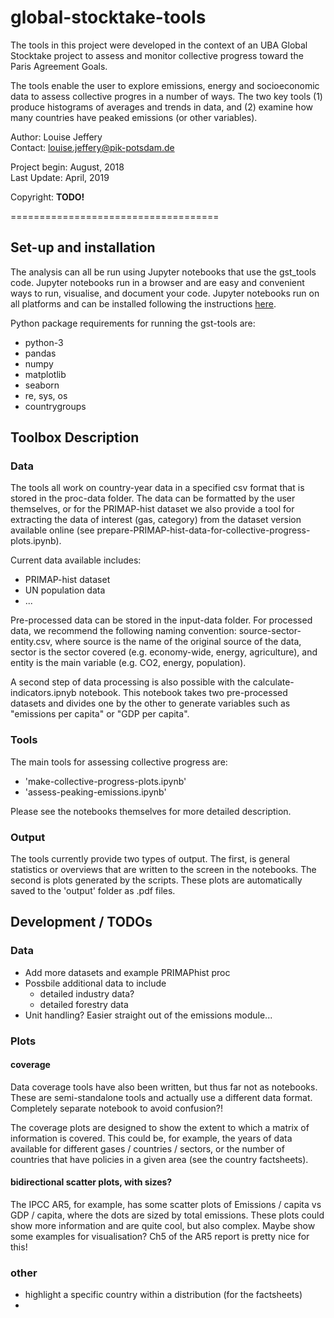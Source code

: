 # global-stocktake-tools

The tools in this project were developed in the context of an UBA Global Stocktake project to assess and monitor collective progress toward the Paris Agreement Goals. 

The tools enable the user to explore emissions, energy and socioeconomic data to assess collective progres in a number of ways. The two key tools (1) produce histograms of averages and trends in data, and (2) examine how many countries have peaked emissions (or other variables). 


Author: Louise Jeffery  
Contact: louise.jeffery@pik-potsdam.de

Project begin: August, 2018  
Last Update: April, 2019

Copyright: **TODO!**

====================================

## Set-up and installation

The analysis can all be run using Jupyter notebooks that use the gst_tools code. Jupyter notebooks run in a browser and are easy and convenient ways to run, visualise, and document your code. Jupyter notebooks run on all platforms and can be installed following the instructions [here](https://jupyter.org/install). 

Python package requirements for running the gst-tools are:

* python-3
* pandas
* numpy
* matplotlib
* seaborn
* re, sys, os
* countrygroups



## Toolbox Description

### Data

The tools all work on country-year data in a specified csv format that is stored in the proc-data folder. The data can be formatted by the user themselves, or for the PRIMAP-hist dataset we also provide a tool for extracting the data of interest (gas, category) from the dataset version available online (see prepare-PRIMAP-hist-data-for-collective-progress-plots.ipynb).

Current data available includes:  

* PRIMAP-hist dataset 
* UN population data
* ...

Pre-processed data can be stored in the input-data folder. For processed data, we recommend the following naming convention: 
source-sector-entity.csv, where source is the name of the original source of the data, sector is the sector covered (e.g. economy-wide, energy, agriculture), and entity is the main variable (e.g. CO2, energy, population). 

A second step of data processing is also possible with the calculate-indicators.ipnyb notebook. This notebook takes two pre-processed datasets and divides one by the other to generate variables such as "emissions per capita" or "GDP per capita". 

### Tools

The main tools for assessing collective progress are: 

* 'make-collective-progress-plots.ipynb'
* 'assess-peaking-emissions.ipynb'

Please see the notebooks themselves for more detailed description. 


### Output

The tools currently provide two types of output. The first, is general statistics or overviews that are written to the screen in the notebooks. The second is plots generated by the scripts. These plots are automatically saved to the 'output' folder as .pdf files. 

 
 
## Development / TODOs

### Data

* Add more datasets and example PRIMAPhist proc
* Possbile additional data to include 
	* detailed industry data?
	* detailed forestry data
* Unit handling? Easier straight out of the emissions module...
	
	
### Plots

#### coverage
Data coverage tools have also been written, but thus far not as notebooks. These are semi-standalone tools and actually use a different data format. Completely separate notebook to avoid confusion?!

The coverage plots are designed to show the extent to which a matrix of information is covered. This could be, for example, the years of data available for different gases / countries / sectors, or the number of countries that have policies in a given area (see the country factsheets). 

#### bidirectional scatter plots, with sizes?

The IPCC AR5, for example, has some scatter plots of Emissions / capita vs GDP / capita, where the dots are sized by total emissions. These plots could show more information and are quite cool, but also complex. Maybe show some examples for visualisation? Ch5 of the AR5 report is pretty nice for this!  

	
### other
* highlight a specific country within a distribution (for the factsheets)
* 

